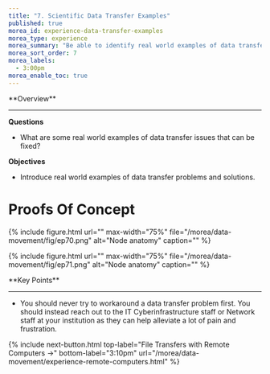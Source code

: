 ```yaml
---
title: "7. Scientific Data Transfer Examples"
published: true
morea_id: experience-data-transfer-examples
morea_type: experience
morea_summary: "Be able to identify real world examples of data transfer issues that can be fixed."
morea_sort_order: 7
morea_labels:
  - 3:00pm
morea_enable_toc: true
---
```


<div class="alert alert-success mt-3" role="alert" markdown="1">
<i class="fa-solid fa-globe fa-xl"></i> **Overview**
<hr/>
 
**Questions**
  * What are some real world examples of data transfer issues that can be fixed? 
  
 **Objectives**
  * Introduce real world examples of data transfer problems and solutions. 

</div>

# Proofs Of Concept

{% include figure.html url="" max-width="75%" file="/morea/data-movement/fig/ep70.png" alt="Node anatomy" caption="" %}

{% include figure.html url="" max-width="75%" file="/morea/data-movement/fig/ep71.png" alt="Node anatomy" caption="" %}

<div class="alert alert-success mt-3" role="alert" markdown="1">
<i class="fa-solid fa-globe fa-xl"></i> **Key Points**
<hr/>

  * You should never try to workaround a data transfer problem first. You should instead reach out to the IT Cyberinfrastructure staff or Network staff at your institution as they can help alleviate a lot of pain and frustration.
</div>

{% include next-button.html
  top-label="File Transfers with Remote Computers ->"
  bottom-label="3:10pm"
  url="/morea/data-movement/experience-remote-computers.html" %}